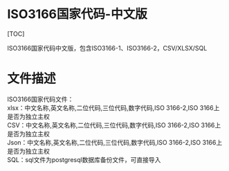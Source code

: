 # ISO3166国家代码-中文版

[TOC]

ISO3166国家代码中文版，包含ISO3166-1、ISO3166-2，CSV/XLSX/SQL

# 文件描述

ISO3166国家代码文件：  
xlsx：中文名称,英文名称,二位代码,三位代码,数字代码,ISO 3166-2,ISO 3166上是否为独立主权  
CSV：中文名称,英文名称,二位代码,三位代码,数字代码,ISO 3166-2,ISO 3166上是否为独立主权  
Json：中文名称,英文名称,二位代码,三位代码,数字代码,ISO 3166-2,ISO 3166上是否为独立主权  
SQL：sql文件为postgresql数据库备份文件，可直接导入  

